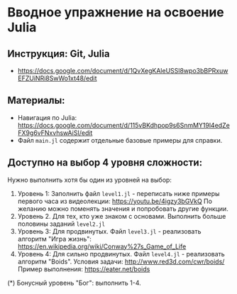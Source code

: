 # Вводное упражнение на освоение Julia

## Инструкция: Git, Julia
- https://docs.google.com/document/d/1QvXegKAleUSSl8wpo3bBPRxuwEFZUiNRi8SwWo1xt48/edit

## Материалы:
- Навигация по Julia:
https://docs.google.com/document/d/115vBKdhpop9s6SnmMY19l4edZeFX9g6vFNxvhswAiSI/edit
- Файл `main.jl` содержит отдельные базовые примеры для справки.

## Доступно на выбор 4 уровня сложности:
Нужно выполнить хотя бы один из уровней на выбор:
1. Уровень 1: Заполнить файл `level1.jl` - переписать ниже примеры первого часа из видеолекции: https://youtu.be/4igzy3bGVkQ По желанию можно поменять значения и попробовать другие функции.
2. Уровень 2. Для тех, кто уже знаком с основами. Выполнить больше половины заданий `level2.jl`
3. Уровень 3: Для продвинутых. Файл `level3.jl` - реализовать алгоритм "Игра жизнь": https://en.wikipedia.org/wiki/Conway%27s_Game_of_Life
4. Уровень 4: Для сильно продвинутых. Файл `level4.jl` - реализовать алгоритм "Boids". Условия задачи: http://www.red3d.com/cwr/boids/ Пример выполнения: https://eater.net/boids

(*) Бонусный уровень "Бог": выполнить 1-4.


